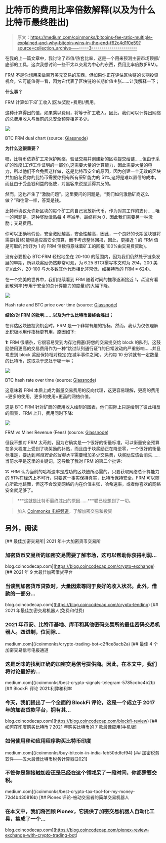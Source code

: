 # 比特币的费用比率倍数解释(以及为什么比特币最终胜出)

> 原文：<https://medium.com/coinmonks/bitcoins-fee-ratio-multiple-explained-and-why-bitcoin-wins-in-the-end-f62c4d1f0e59?source=collection_archive---------3----------------------->

在我的上一篇文章中，我讨论了市值/热套比率，这是一个用来预测主要市场顶部/底部的工具，这次我想讨论一些不太以交易为中心的东西，费用比率倍数(FRM)。

FRM 不是你想用来做百万美元交易的东西，但如果你正在评估区块链的长期投资机会，它可能值得一看，因为它代表了区块链的长期价值主张……让我解释一下；

**什么事？**

FRM 计算如下:矿工收入(区块奖励+费用)/费用。

这种计算得出的值，如果乘以费用，将等于矿工收入。因此，我们可以计算出网络的总费用收入与当前的总安全预算相差多少。

![](img/f55dfde3be67f86d93e25004102e2285.png)

BTC FRM dual chart (source: [Glassnode](http://glassnode.com))

**为什么这很重要？**

嗯，比特币依靠矿工来保护网络，验证交易并创建新的区块提交给链……但由于采矿的难度(*工作*工作证明的一部分),这需要大量的计算能力，因此需要大量的电力，所以他们不会免费这样做，这是比特币安全的原因，因为创建一个无效的区块并加倍花费你的比特币需要你拥有所有采矿能力的 51%,这将是难以置信的成本，而且由于受金钱利益的驱使，对黑客来说是适得其反的。

然而，这也产生了“激励问题”。这里要问的问题是，“我们如何激励矿商这么做？”和往常一样，答案是钱。

比特币协议允许新区块的每个矿工向自己发放新代币，作为对其工作的支付……唯一的问题是，这种奖励津贴每 4 年减半，最终将为 0，因此我们需要另一种激励；交易费用。

你可以正确地假设，安全激励越高，安全性越高，因此，一个良好的长期区块链将需要(最终)能够适应高安全预算，而不考虑整体回报，因此，更接近 1 的 FRM 值是可取的(恰好为 1 的 FRM 倍数将意味着矿工的回报 100%由交易费资助)。

没有必要担心 BTC·FRM 轻松地坐在 20-100 的范围内，因为我们仍然处于链条发展的早期，所以块奖励仍然非常可观，为 6.25 BTC(撰写本文时为 294，200 美元)(此外，20-100 与大多数其他代币相比非常低，如莱特币的 FRM = 624)。

在一个完美的世界中，我们继续看到 FRM 随着时间的推移逐渐接近 1，*而*没有看到散列率(专用于安全的总计算能力的度量)的大幅下降。

![](img/156163398f4a1b56c93000552da55a44.png)

Hash rate and BTC price over time (source: [Glassnode](http://glassnode.com))

**结论/对 FRM 的批判……以及为什么比特币最终会胜出；**

在评估区块链投资机会时，FRM 是一个非常有趣的指标，然而，我认为仅仅理解比积极地用作指标更有用，原因如下:

**1:** FRM 很嘈杂，它很容易受到内存池拥塞(将您的交易提交给 block 的队列，这鼓励使用更高的交易费用作为一种“跳过队列通行证”)的日常波动的严重影响……并且考虑到 block 奖励保持相对稳定(在减半事件之间)，大约每 10 分钟就有一定数量的比特币，这取决于您处于哪一半；

![](img/aabd1dbb260cffd52e4496fae64ee6b7.png)

BTC hash rate over time (source: [Glassnode](http://glassnode.com))

这意味着 FRM 本质上成为衡量交易费用的反向代理，这更容易理解，更高的费用=更多的使用，更多的使用=更高的网络价值。

这是 BTC·FRM 针对矿商的费用收入绘制的图表，他们实际上只是绘制了彼此相反的图表，FRM 上升，费用同时下降:

![](img/506b40e87a71d89dda960228ee50b797.png)

FRM vs Miner Revenue (Fees) (source: [Glassnode](http://glassnode.com))

但我不想对 FRM 太苛刻，因为它确实是一个很好的衡量标准，可以衡量安全预算在多大程度上受到了块奖励的补贴，而且由于块奖励正在降至零，一个很好的衡量标准是，要达到*网络安全的当前水平*需要增加多少交易费，块奖励应该会消失……当前水平是这里的关键词，这导致了我对 FRM 的第二个批评:

**2:** FRM 认为当前的哈希速率是成功的区块链所必需的。只要获取网络总计算能力的 51%在经济上不可行，只要这一事实保持真实，比特币保持安全，FRM 可以随心所欲地跳舞，但这不会改变网络的内在价值主张，哈希速率，或者你喜欢的网络安全就足够了。

> ***这就是比特币最终胜出的原因……***聪已经想到了一切。

> 加入 [Coinmonks 电报频道](https://t.me/coincodecap)，了解加密交易和投资

## 另外，阅读

[](https://blog.coincodecap.com/crypto-exchange) [## 最佳加密交易所| 2021 年十大加密货币交易所

### 加密货币交易所的加密交易需要了解市场，这可以帮助你获得利润…

blog.coincodecap.com](https://blog.coincodecap.com/crypto-exchange) [](https://blog.coincodecap.com/crypto-lending) [## 2021 年 9 大最佳加密借贷平台

### 当谈到加密货币贷款时，大量因素等同于良好的收入状况。此外，借款的一部分…

blog.coincodecap.com](https://blog.coincodecap.com/crypto-lending) [](/coinmonks/crypto-trading-bot-c2ffce8acb2a) [## 2021 年最佳加密交易机器人(免费和付费)

### 2021 年币安、比特币基地、库币和其他密码交易所的最佳密码交易机器人。四进制，位间隙…

medium.com](/coinmonks/crypto-trading-bot-c2ffce8acb2a) [](/coinmonks/best-crypto-signals-telegram-5785cdbc4b2b) [## 最佳 4 个加密交易信号电报通道

### 这是乏味的找到正确的加密交易信号提供商。因此，在本文中，我们将讨论最好的…

medium.com](/coinmonks/best-crypto-signals-telegram-5785cdbc4b2b) [](https://blog.coincodecap.com/blockfi-review) [## BlockFi 评论 2021:利弊和利率

### 今天，我们提出了一个全面的 BlockFi 评论，这是一个成立于 2017 年的加密贷款平台，拥有其…

blog.coincodecap.com](https://blog.coincodecap.com/blockfi-review) [](/coinmonks/buy-bitcoin-in-india-feb50ddfef94) [## 如何在印度购买比特币？2021 年购买比特币的 7 款最佳应用[手机版]

### 如何使用移动应用程序购买比特币印度

medium.com](/coinmonks/buy-bitcoin-in-india-feb50ddfef94) [](/coinmonks/best-crypto-tax-tool-for-my-money-72d4b430816b) [## 加密税务软件——五大最佳比特币税务计算器[2021]

### 不管你是刚接触加密还是已经在这个领域呆了一段时间，你都需要交税。

medium.com](/coinmonks/best-crypto-tax-tool-for-my-money-72d4b430816b) [](https://blog.coincodecap.com/pionex-review-exchange-with-crypto-trading-bot) [## Pionex 评论-被动交易者的简单交易机器人

### 在本文中，我们将回顾 Pionex，它提供了加密交易机器人自动化工具，集成了一个…

blog.coincodecap.com](https://blog.coincodecap.com/pionex-review-exchange-with-crypto-trading-bot)